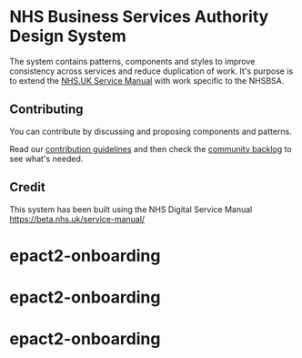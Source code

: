 # NHS Business Services Authority Design System

The system contains patterns, components and styles to improve consistency across services and reduce duplication of work.
It's purpose is to extend the [NHS.UK Service Manual](https://beta.nhs.uk/service-manual/) with work specific to the NHSBSA. 

## Contributing

You can contribute by discussing and proposing components and patterns.

Read our [contribution guidelines](https://github.com/nhsbsa/design-system/blob/master/CONTRIBUTING.md) and then check the [community backlog](https://github.com/nhsbsa/design-system/projects/1) to see what's needed.

## Credit
This system has been built using the NHS Digital Service Manual https://beta.nhs.uk/service-manual/
# epact2-onboarding
# epact2-onboarding
# epact2-onboarding
